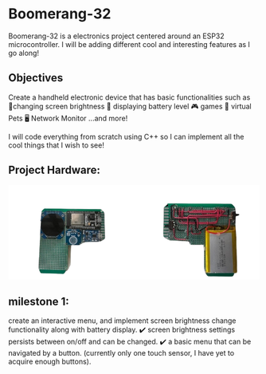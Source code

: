 # Boomerang-32
Boomerang-32 is a electronics project centered around an ESP32 microcontroller. I will be adding different cool and interesting features as I go along!

## Objectives
Create a handheld electronic device that has basic functionalities such as 
🔆changing screen brightness
🔋 displaying battery level
🎮 games
🤖 virtual Pets
🖥️ Network Monitor
...and more!

I will code everything from scratch using C++ so I can implement all the cool things that I wish to see!

## Project Hardware:

<img  src="front&Back.png">


## milestone 1:
create an interactive menu, and implement screen brightness change functionality along with battery display.
✔️ screen brightness settings persists between on/off and can be changed.
✔️ a basic menu that can be navigated by a button. (currently only one touch sensor, I have yet to acquire enough buttons).
